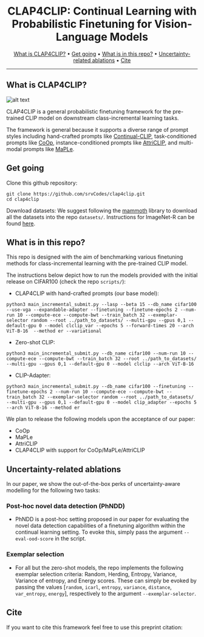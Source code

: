 <div align="center">

# CLAP4CLIP: Continual Learning with Probabilistic Finetuning for Vision-Language Models

<p align="center">
  <a href="#what-is-clap4clip">What is CLAP4CLIP?</a> •
  <a href="#get-going">Get going</a> •
  <a href="#what-is-in-this-repo">What is in this repo?</a> •
    <a href="#uncertainty-related-ablations">Uncertainty-related ablations</a> •
  <a href="#cite">Cite</a>
</p>
</div>

---

## What is CLAP4CLIP?

![alt text](https://github.com/srvCodes/clap4clip/blob/main/images/Slide13-1.png "Logo Title Text 1")

CLAP4CLIP is a general probabilistic finetuning framework for the pre-trained CLIP model on downstream class-incremental learning tasks.

The framework is general because it supports a diverse range of prompt styles including hand-crafted prompts like [Continual-CLIP](https://arxiv.org/abs/2210.03114), task-conditioned prompts like [CoOp](https://arxiv.org/abs/2109.01134), instance-conditioned prompts like [AttriCLIP](https://arxiv.org/abs/2305.11488), and multi-modal prompts like [MaPLe](https://arxiv.org/abs/2210.03117).

## Get going

Clone this github repository:
```
git clone https://github.com/srvCodes/clap4clip.git
cd clap4clip
```
Download datasets: We suggest following the [mammoth](https://github.com/aimagelab/mammoth) library to download all the datasets into the repo `datasets/`. Instructions for ImageNet-R can be found [here](https://github.com/muzairkhattak/multimodal-prompt-learning/blob/main/docs/DATASETS.md).


## What is in this repo?

This repo is designed with the aim of benchmarking various finetuning methods for class-incremental learning with the pre-trained CLIP model.

The instructions below depict how to run the models provided with the initial release on CIFAR100 (check the repo `scripts/`):

- CLAP4CLIP with hand-crafted prompts (our base model):
```
python3 main_incremental_submit.py --lasp --beta 15 --db_name cifar100 --use-vga --expandable-adapter --finetuning --finetune-epochs 2 --num-run 10 --compute-ece --compute-bwt --train_batch 32 --exemplar-selector random --root ../path_to_datasets/ --multi-gpu --gpus 0,1 --default-gpu 0 --model clclip_var --epochs 5 --forward-times 20 --arch ViT-B-16  --method er --variational
```
- Zero-shot CLIP:
```
python3 main_incremental_submit.py --db_name cifar100 --num-run 10 --compute-ece --compute-bwt --train_batch 32 --root ../path_to_datasets/ --multi-gpu --gpus 0,1 --default-gpu 0 --model clclip --arch ViT-B-16
```
- CLIP-Adapter:
```
python3 main_incremental_submit.py --db_name cifar100 --finetuning --finetune-epochs 2 --num-run 10 --compute-ece --compute-bwt --train_batch 32 --exemplar-selector random --root ../path_to_datasets/ --multi-gpu --gpus 0,1 --default-gpu 0 --model clip_adapter --epochs 5 --arch ViT-B-16 --method er
```

We plan to release the following models upon the acceptance of our paper:
- CoOp
- MaPLe
- AttriCLIP
- CLAP4CLIP with support for CoOp/MaPLe/AttriCLIP

## Uncertainty-related ablations

In our paper, we show the out-of-the-box perks of uncertainty-aware modelling for the following two tasks:

### Post-hoc novel data detection (PhNDD)

- PhNDD is a post-hoc setting proposed in our paper for evaluating the novel data detection capabilities of a finetuning algorithm within the continual learning setting. To evoke this, simply pass the argument `--eval-ood-score` in the script.

### Exemplar selection
- For all but the zero-shot models, the repo implements the following exemplar selection criteria: Random, Herding, Entropy, Variance, Variance of entropy, and Energy scores. These can simply be evoked by passing the values [`random`, `icarl`, `entropy`, `variance`, `distance`, `var_entropy`, `energy`], respectively to the argument `--exemplar-selector`.

## Cite

If you want to cite this framework feel free to use this preprint citation:

```bibtex
```

